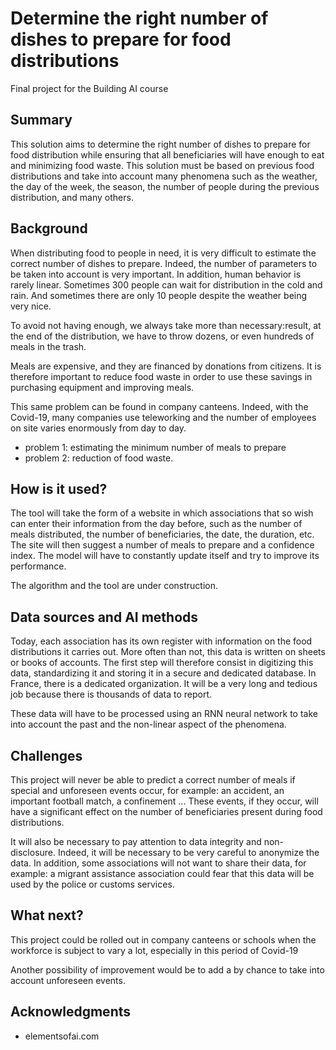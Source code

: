 
# Determine the right number of dishes to prepare for food distributions

Final project for the Building AI course

## Summary
This solution aims to determine the right number of dishes to prepare for food distribution while ensuring that all beneficiaries will have enough to eat and minimizing food waste. This solution must be based on previous food distributions and take into account many phenomena such as the weather, the day of the week, the season, the number of people during the previous distribution, and many others.


## Background
When distributing food to people in need, it is very difficult to estimate the correct number of dishes to prepare. Indeed, the number of parameters to be taken into account is very important. In addition, human behavior is rarely linear. Sometimes 300 people can wait for distribution in the cold and rain. And sometimes there are only 10 people despite the weather being very nice.

To avoid not having enough, we always take more than necessary: ​​result, at the end of the distribution, we have to throw dozens, or even hundreds of meals in the trash.

Meals are expensive, and they are financed by donations from citizens. It is therefore important to reduce food waste in order to use these savings in purchasing equipment and improving meals.

This same problem can be found in company canteens. Indeed, with the Covid-19, many companies use teleworking and the number of employees on site varies enormously from day to day.

* problem 1: estimating the minimum number of meals to prepare
* problem 2: reduction of food waste.

## How is it used?
The tool will take the form of a website in which associations that so wish can enter their information from the day before, such as the number of meals distributed, the number of beneficiaries, the date, the duration, etc.
The site will then suggest a number of meals to prepare and a confidence index. The model will have to constantly update itself and try to improve its performance.

The algorithm and the tool are under construction.

## Data sources and AI methods
Today, each association has its own register with information on the food distributions it carries out. More often than not, this data is written on sheets or books of accounts. The first step will therefore consist in digitizing this data, standardizing it and storing it in a secure and dedicated database. In France, there is a dedicated organization. It will be a very long and tedious job because there is thousands of data to report.

These data will have to be processed using an RNN neural network to take into account the past and the non-linear aspect of the phenomena.

## Challenges
This project will never be able to predict a correct number of meals if special and unforeseen events occur, for example: an accident, an important football match, a confinement ... These events, if they occur, will have a significant effect on the number of beneficiaries present during food distributions.

It will also be necessary to pay attention to data integrity and non-disclosure. Indeed, it will be necessary to be very careful to anonymize the data. In addition, some associations will not want to share their data, for example: a migrant assistance association could fear that this data will be used by the police or customs services.

## What next?
This project could be rolled out in company canteens or schools when the workforce is subject to vary a lot, especially in this period of Covid-19

Another possibility of improvement would be to add a by chance to take into account unforeseen events.


## Acknowledgments
* elementsofai.com
